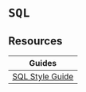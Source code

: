 # `SQL`

Resources
---
| Guides                                                                                            |
|---------------------------------------------------------------------------------------------------|
| [SQL Style Guide](https://www.sqlstyle.guide/)                                                    |
